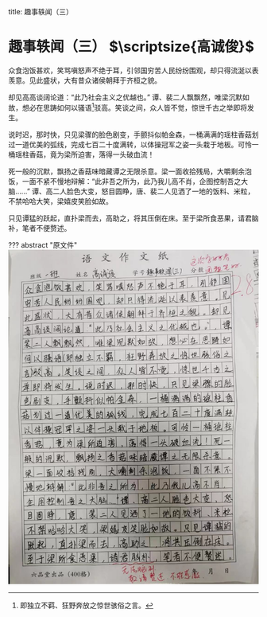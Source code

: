 title: 趣事轶闻（三）

# 趣事轶闻（三） $\scriptsize{高诚俊}$

众食泡饭甚欢，笑骂嗔怒声不绝于耳，引邻国穷苦人民纷纷围观，却只得流涎以表羡意。见此盛状，大有昔众诸侯朝拜于齐桓之貌。

却见高高谈阔论道：“此乃社会主义之优越也。” 谭、裴二人飘飘然，唯梁沉默如故，想必在思踌如何以骚语[^1]驳高。笑谈之间，众人皆不觉，惊世千古之举即将发生。

说时迟，那时快，只见梁骤的脸色剧变，手颤抖似帕金森，一桶满满的瑶柱香菇划过一道优美的弧线，完成七百二十度满转，以体操冠军之姿一头栽于地板。可怜一桶瑶柱香菇，竟为梁所迫害，落得一头破血流！

死一般的沉默，飘扬之香菇味暗藏谭之无限杀意。梁一面收拾残局，大嚼剩余泡饭，一面不紧不慢地辩解：“此非吾之所为，此乃我儿高不肖，企图控制吾之大脑……” 谭、高二人脸色大变，怒目圆睁，唐、裴二人见洒了一地的饭料、米粒，不禁哈哈大笑，梁嬉皮笑脸如故。

只见谭猛的跃起，直扑梁而去，高助之，将其压倒在床。至于梁所食恶果，请君脑补，笔者不便赘述。

[^1]: 即独立不羁、狂野奔放之惊世骇俗之言。

??? abstract "原文件"
	![Anecdotes-III](images/Anecdotes-III.jpg)